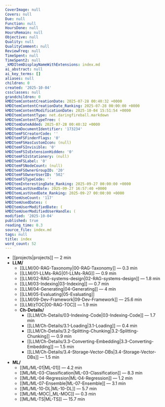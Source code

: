 ```yaml
---
CoverImage: null
Covers: null
Due: null
Function: null
HoursDone: null
HoursRemain: null
Objective: null
Quality: null
QualityComment: null
ReviewFreq: null
TimeSpent: null
TimeSpent2: null
_kMDItemDisplayNameWithExtensions: index.md
ai_abstract: null
ai_key_terms: []
aliases: null
children: 0
created: '2025-10-04'
cssclasses: null
grandchildren: 0
kMDItemContentCreationDate: 2025-07-28 00:40:32 +0000
kMDItemContentCreationDate_Ranking: 2025-07-28 00:00:00 +0000
kMDItemContentModificationDate: 2025-10-04 15:51:54 +0000
kMDItemContentType: net.daringfireball.markdown
kMDItemContentTypeTree: (
kMDItemDateAdded: 2025-07-28 00:40:32 +0000
kMDItemDocumentIdentifier: '173234'
kMDItemFSCreatorCode: ''
kMDItemFSFinderFlags: '0'
kMDItemFSHasCustomIcon: (null)
kMDItemFSInvisible: '0'
kMDItemFSIsExtensionHidden: '0'
kMDItemFSIsStationery: (null)
kMDItemFSLabel: '0'
kMDItemFSNodeCount: (null)
kMDItemFSOwnerGroupID: '20'
kMDItemFSOwnerUserID: '502'
kMDItemFSTypeCode: ''
kMDItemInterestingDate_Ranking: 2025-09-27 00:00:00 +0000
kMDItemLastUsedDate: 2025-09-27 16:57:40 +0000
kMDItemLastUsedDate_Ranking: 2025-09-27 00:00:00 +0000
kMDItemUseCount: '117'
kMDItemUsedDates: (
kMDItemUserModifiedDate: (
kMDItemUserModifiedUserHandle: (
modified: '2025-10-04'
published: true
reading_time: 0.3
source_file: index.md
tags: null
title: index
word_count: 52
---
```


<!-- toc:start -->
- [[projects|projects]] — 2 min
- **LLM/**
  - [[LLM/00-RAG-Taxonomy|00-RAG-Taxonomy]] — 0.3 min
  - [[LLM/01-LLMs-RAG|01-LLMs-RAG]] — 0.9 min
  - [[LLM/02-RAG-systems-design|02-RAG-systems-design]] — 1.8 min
  - [[LLM/03-Indexing|03-Indexing]] — 0.7 min
  - [[LLM/04-Generating|04-Generating]] — 4 min
  - [[LLM/05-Evaluating|05-Evaluating]]
  - [[LLM/09-Dev-Framework|09-Dev-Framework]] — 25.6 min
  - [[LLM/zTOC|00-RAG-TOC]] — 1.9 min
  - **Ch-Details/**
    - [[LLM/Ch-Details/03-Indexing-Code|03-Indexing-Code]] — 1.7 min
    - [[LLM/Ch-Details/3.1-Loading|3.1-Loading]] — 0.4 min
    - [[LLM/Ch-Details/3.2-Splitting-Chunking|3.2-Splitting-Chunking]] — 0.9 min
    - [[LLM/Ch-Details/3.3-Converting-Embedding|3.3-Converting-Embedding]] — 1.5 min
    - [[LLM/Ch-Details/3.4-Storage-Vector-DBs|3.4-Storage-Vector-DBs]] — 1.5 min
- **ML/**
  - [[ML/ML-01|ML-01]] — 4.2 min
  - [[ML/ML-03-Classification|ML-03-Classification]] — 8.3 min
  - [[ML/ML-04-Regression|ML-04-Regression]] — 1.2 min
  - [[ML/ML-07-Ensemble|ML-07-Ensemble]] — 3.1 min
  - [[ML/ML-10-DL|ML-10-DL]] — 5.7 min
  - [[ML/ML-MOC|_ML-MOC]] — 0.3 min
  - [[ML/ML-TS|ML-TS]] — 15.7 min
<!-- toc:end -->